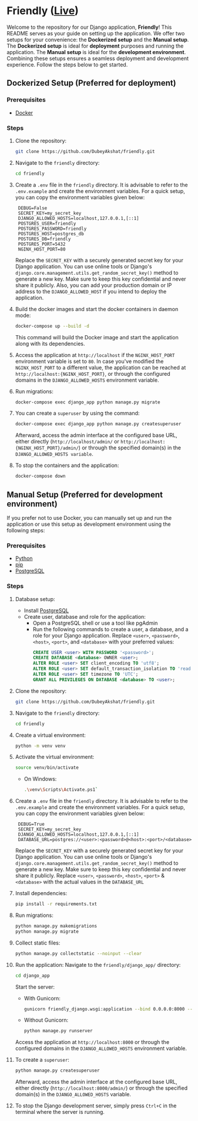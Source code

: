 # Friendly ([Live](http://ec2-13-232-26-147.ap-south-1.compute.amazonaws.com))
Welcome to the repository for our Django application, **Friendly**! This README serves as your guide on setting up the application.
We offer two setups for your convenience: the **Dockerized setup** and the **Manual setup**. The **Dockerized setup** is ideal for **deployment** purposes and running the application. The **Manual setup** is ideal for the **development environment**. Combining these setups ensures a seamless deployment and development experience. Follow the steps below to get started.

## Dockerized Setup (Preferred for deployment)

### Prerequisites
- [Docker](ec2-13-232-26-147.ap-south-1.compute.amazonaws.com)

### Steps
1. Clone the repository:
    ```bash
    git clone https://github.com/DubeyAkshat/friendly.git
    ```

2. Navigate to the `friendly` directory:
    ```bash
    cd friendly
    ```
    
3. Create a `.env` file in the `friendly` directory. It is advisable to refer to the `.env.example` and create the environment variables. For a quick setup, you can copy the environment variables given below:
   ```dotenv
    DEBUG=False
    SECRET_KEY=my_secret_key
    DJANGO_ALLOWED_HOSTS=localhost,127.0.0.1,[::1]
    POSTGRES_USER=friendly
    POSTGRES_PASSWORD=friendly
    POSTGRES_HOST=postgres_db
    POSTGRES_DB=friendly
    POSTGRES_PORT=5432
    NGINX_HOST_PORT=80
   ```
    Replace the `SECRET_KEY` with a securely generated secret key for your Django application. You can use online tools or Django's `django.core.management.utils.get_random_secret_key()` method to generate a new key. Make sure to keep this key confidential and never share it publicly.
    Also, you can add your production domain or IP address to the `DJANGO_ALLOWED_HOST` if you intend to deploy the application.

4. Build the docker images and start the docker containers in daemon mode:
    ```bash
    docker-compose up --build -d
    ```
    This command will build the Docker image and start the application along with its dependencies.

5. Access the application at `http://localhost` if the `NGINX_HOST_PORT` environment variable is set to `80`. In case you've modified the `NGINX_HOST_PORT` to a different value, the application can be reached at `http://localhost:{NGINX_HOST_PORT}`, or through the configured domains in the `DJANGO_ALLOWED_HOSTS` environment variable.

6. Run migrations:
    ```bash
    docker-compose exec django_app python manage.py migrate
    ```
    
7. You can create a `superuser` by using the command:
    ```bash
    docker-compose exec django_app python manage.py createsuperuser
    ```
    Afterward, access the admin interface at the configured base URL, either directly (`http://localhost/admin/` or `http://localhost:{NGINX_HOST_PORT}/admin/`) or through the specified domain(s) in the `DJANGO_ALLOWED_HOSTS variable`.

8. To stop the containers and the application:
    ```bash
    docker-compose down
    ```

## Manual Setup (Preferred for development environment)
If you prefer not to use Docker, you can manually set up and run the application or use this setup as development environment using the following steps:

### Prerequisites
- [Python](https://www.python.org/downloads/)
- [pip](https://pip.pypa.io/en/stable/installation/)
- [PostgreSQL](https://www.postgresql.org/download/)

### Steps
1. Database setup: 
    - Install [PostgreSQL](https://www.postgresql.org/download/)
    - Create user, database and role for the application:
      - Open a PostgreSQL shell or use a tool like pgAdmin
      - Run the following commands to create a user, a database, and a role for your Django application. Replace `<user>`, `<password>`, `<host>`, `<port>`, and `<database>` with your preferred values:
        ```sql
        CREATE USER <user> WITH PASSWORD '<password>';
        CREATE DATABASE <database> OWNER <user>;
        ALTER ROLE <user> SET client_encoding TO 'utf8';
        ALTER ROLE <user> SET default_transaction_isolation TO 'read committed';
        ALTER ROLE <user> SET timezone TO 'UTC';
        GRANT ALL PRIVILEGES ON DATABASE <database> TO <user>;
        ```

2. Clone the repository:
    ```bash
    git clone https://github.com/DubeyAkshat/friendly.git
    ```

3. Navigate to the `friendly` directory:
    ```bash
    cd friendly
    ```

4. Create a virtual environment: 
    ```bash
    python -m venv venv
    ```

5. Activate the virtual environment: 
    ```bash
    source venv/bin/activate
    ```
    - On Windows: 
        ```bash
        .\venv\Scripts\Activate.ps1`
        ```

6. Create a `.env` file in the `friendly` directory. It is advisable to refer to the `.env.example` and create the environment variables. For a quick setup, you can copy the environment variables given below:
   ```dotenv
    DEBUG=True
    SECRET_KEY=my_secret_key
    DJANGO_ALLOWED_HOSTS=localhost,127.0.0.1,[::1]
    DATABASE_URL=postgres://<user>:<password>@<host>:<port>/<database>
   ```
    Replace the `SECRET_KEY` with a securely generated secret key for your Django application. You can use online tools or Django's `django.core.management.utils.get_random_secret_key()` method to generate a new key. Make sure to keep this key confidential and never share it publicly.
    Replace `<user>`, `<password>`, `<host>`, `<port>` & `<database>` with the actual values in the `DATABASE_URL`

7. Install dependencies:
    ```bash
    pip install -r requirements.txt
    ```

8. Run migrations: 
    ```bash
    python manage.py makemigrations
    python manage.py migrate
    ```

9. Collect static files:
    ```bash
    python manage.py collectstatic --noinput --clear
    ```

10. Run the application:
    Navigate to the `friendly/django_app/` directory:
    ```bash
    cd django_app
    ```
    Start the server:
    - With Gunicorn: 
        ```bash
        gunicorn friendly_django.wsgi:application --bind 0.0.0.0:8000 --reload
        ```
    - Without Gunicorn:
        ```bash
        python manage.py runserver
        ```
    Access the application at `http://localhost:8000` or through the configured domains in the `DJANGO_ALLOWED_HOSTS` environment variable.

11. To create a `superuser`:
    ```bash
    python manage.py createsuperuser
    ```
    Afterward, access the admin interface at the configured base URL, either directly (`http://localhost:8000/admin/`) or through the specified domain(s) in the `DJANGO_ALLOWED_HOSTS` variable.

12. To stop the Django development server, simply press `Ctrl+C` in the terminal where the server is running.